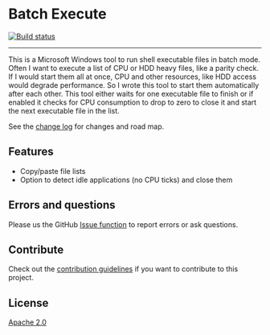 # Batch Execute

[![Build status](https://ci.appveyor.com/api/projects/status/d1eqkbkgom7hd9xu?svg=true)](https://ci.appveyor.com/project/danielscherzer/batchexecute)

---------------------------------------

This is a Microsoft Windows tool to run shell executable files in batch mode. Often I want to execute a list of CPU or HDD heavy files, like a parity check. If I would start them all at once, CPU and other resources, like HDD access would degrade performance. So I wrote this tool to start them automatically after each other. This tool either waits for one executable file to finish or if enabled it checks for CPU consumption to drop to zero to close it and start the next executable file in the list.

See the [change log](CHANGELOG.md) for changes and road map.

## Features
- Copy/paste file lists
- Option to detect idle applications (no CPU ticks) and close them

## Errors and questions
Please us the GitHub [Issue function](https://github.com/danielscherzer/BatchExecute/issues/new) to report errors or ask questions.

## Contribute
Check out the [contribution guidelines](CONTRIBUTING.md)
if you want to contribute to this project.


## License
[Apache 2.0](http://www.apache.org/licenses/LICENSE-2.0)